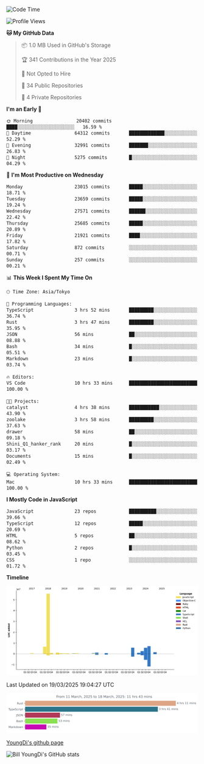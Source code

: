 <!--START_SECTION:waka-->
![Code Time](http://img.shields.io/badge/Code%20Time-1%2C261%20hrs%207%20mins-blue)

![Profile Views](http://img.shields.io/badge/Profile%20Views-0-blue)

**🐱 My GitHub Data** 

> 📦 1.0 MB Used in GitHub's Storage 
 > 
> 🏆 341 Contributions in the Year 2025
 > 
> 🚫 Not Opted to Hire
 > 
> 📜 34 Public Repositories 
 > 
> 🔑 4 Private Repositories 
 > 
**I'm an Early 🐤** 

```text
🌞 Morning                20402 commits       ████░░░░░░░░░░░░░░░░░░░░░   16.59 % 
🌆 Daytime                64312 commits       █████████████░░░░░░░░░░░░   52.29 % 
🌃 Evening                32991 commits       ███████░░░░░░░░░░░░░░░░░░   26.83 % 
🌙 Night                  5275 commits        █░░░░░░░░░░░░░░░░░░░░░░░░   04.29 % 
```
📅 **I'm Most Productive on Wednesday** 

```text
Monday                   23015 commits       █████░░░░░░░░░░░░░░░░░░░░   18.71 % 
Tuesday                  23659 commits       █████░░░░░░░░░░░░░░░░░░░░   19.24 % 
Wednesday                27571 commits       ██████░░░░░░░░░░░░░░░░░░░   22.42 % 
Thursday                 25685 commits       █████░░░░░░░░░░░░░░░░░░░░   20.89 % 
Friday                   21921 commits       ████░░░░░░░░░░░░░░░░░░░░░   17.82 % 
Saturday                 872 commits         ░░░░░░░░░░░░░░░░░░░░░░░░░   00.71 % 
Sunday                   257 commits         ░░░░░░░░░░░░░░░░░░░░░░░░░   00.21 % 
```


📊 **This Week I Spent My Time On** 

```text
🕑︎ Time Zone: Asia/Tokyo

💬 Programming Languages: 
TypeScript               3 hrs 52 mins       █████████░░░░░░░░░░░░░░░░   36.74 % 
Rust                     3 hrs 47 mins       █████████░░░░░░░░░░░░░░░░   35.95 % 
JSON                     56 mins             ██░░░░░░░░░░░░░░░░░░░░░░░   08.88 % 
Bash                     34 mins             █░░░░░░░░░░░░░░░░░░░░░░░░   05.51 % 
Markdown                 23 mins             █░░░░░░░░░░░░░░░░░░░░░░░░   03.74 % 

🔥 Editors: 
VS Code                  10 hrs 33 mins      █████████████████████████   100.00 % 

🐱‍💻 Projects: 
catalyst                 4 hrs 38 mins       ███████████░░░░░░░░░░░░░░   43.90 % 
zoolake                  3 hrs 58 mins       █████████░░░░░░░░░░░░░░░░   37.63 % 
drawer                   58 mins             ██░░░░░░░░░░░░░░░░░░░░░░░   09.18 % 
Shini_Q1_hanker_rank     20 mins             █░░░░░░░░░░░░░░░░░░░░░░░░   03.17 % 
Documents                15 mins             █░░░░░░░░░░░░░░░░░░░░░░░░   02.49 % 

💻 Operating System: 
Mac                      10 hrs 33 mins      █████████████████████████   100.00 % 
```

**I Mostly Code in JavaScript** 

```text
JavaScript               23 repos            ██████████░░░░░░░░░░░░░░░   39.66 % 
TypeScript               12 repos            █████░░░░░░░░░░░░░░░░░░░░   20.69 % 
HTML                     5 repos             ██░░░░░░░░░░░░░░░░░░░░░░░   08.62 % 
Python                   2 repos             █░░░░░░░░░░░░░░░░░░░░░░░░   03.45 % 
CSS                      1 repo              ░░░░░░░░░░░░░░░░░░░░░░░░░   01.72 % 
```



**Timeline**

![Lines of Code chart](https://raw.githubusercontent.com/Youngdi/Youngdi/master/assets/bar_graph.png)


 Last Updated on 19/03/2025 19:04:27 UTC
<!--END_SECTION:waka-->

![wakatime](./images/stat.svg)

[YoungDi's github page](https://youngdi.github.io)

![Bill YoungDi's GitHub stats](https://github-readme-stats.vercel.app/api?username=youngdi&count_private=true&show_icons=true)
